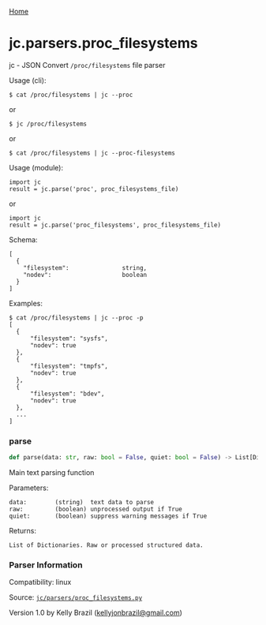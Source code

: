[Home](https://kellyjonbrazil.github.io/jc/)
<a id="jc.parsers.proc_filesystems"></a>

# jc.parsers.proc\_filesystems

jc - JSON Convert `/proc/filesystems` file parser

Usage (cli):

    $ cat /proc/filesystems | jc --proc

or

    $ jc /proc/filesystems

or

    $ cat /proc/filesystems | jc --proc-filesystems

Usage (module):

    import jc
    result = jc.parse('proc', proc_filesystems_file)

or

    import jc
    result = jc.parse('proc_filesystems', proc_filesystems_file)

Schema:

    [
      {
        "filesystem":               string,
        "nodev":                    boolean
      }
    ]

Examples:

    $ cat /proc/filesystems | jc --proc -p
    [
      {
          "filesystem": "sysfs",
          "nodev": true
      },
      {
          "filesystem": "tmpfs",
          "nodev": true
      },
      {
          "filesystem": "bdev",
          "nodev": true
      },
      ...
    ]

<a id="jc.parsers.proc_filesystems.parse"></a>

### parse

```python
def parse(data: str, raw: bool = False, quiet: bool = False) -> List[Dict]
```

Main text parsing function

Parameters:

    data:        (string)  text data to parse
    raw:         (boolean) unprocessed output if True
    quiet:       (boolean) suppress warning messages if True

Returns:

    List of Dictionaries. Raw or processed structured data.

### Parser Information
Compatibility:  linux

Source: [`jc/parsers/proc_filesystems.py`](https://github.com/kellyjonbrazil/jc/blob/master/jc/parsers/proc_filesystems.py)

Version 1.0 by Kelly Brazil (kellyjonbrazil@gmail.com)
